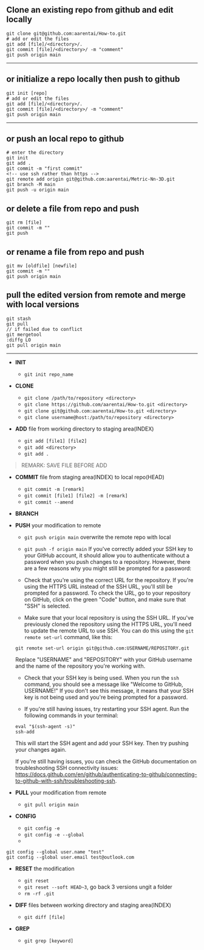 ## Clone an existing repo from github and edit locally
```
git clone git@github.com:aarentai/How-to.git
# add or edit the files
git add [file]/<directory>/.
git commit [file]/<directory>/ -m "comment"
git push origin main
```
----
## or initialize a repo locally then push to github
```
git init [repo]
# add or edit the files
git add [file]/<directory>/.
git commit [file]/<directory>/ -m "comment"
git push origin main
```
----
## or push an local repo to github
```
# enter the directory
git init
git add .
git commit -m "first commit"
<!-- use ssh rather than https -->
git remote add origin git@github.com:aarentai/Metric-Nn-3D.git
git branch -M main
git push -u origin main
```
## or delete a file from repo and push
```
git rm [file]
git commit -m ""
git push
```
## or rename a file from repo and push
```
git mv [oldfile] [newfile]
git commit -m ""
git push origin main
```
## pull the edited version from remote and merge with local versions
```
git stash
git pull
// if failed due to conflict
git mergetool
:diffg LO
git pull origin main
```
----
- **INIT**
   - `git init repo_name`

- **CLONE**
   - `git clone /path/to/repository <directory>`  
   - `git clone https://github.com/aarentai/How-to.git <directory>`
   - `git clone git@github.com:aarentai/How-to.git <directory>`
   - `git clone username@host:/path/to/repository <directory>`

- **ADD** 
file from working directory to staging area(INDEX)
   - `git add [file1] [file2]`
   - `git add <directory>`
   - `git add .`
> REMARK: SAVE FILE BEFORE ADD

- **COMMIT** 
file from staging area(INDEX) to local repo(HEAD)
   -  `git commit -m [remark]`
   -  `git commit [file1] [file2] -m [remark]`
   -  `git commit --amend`

- **BRANCH**


- **PUSH** 
your modification to remote
   - `git push origin main`
overwrite the remote repo with local
   - `git push -f origin main`
If you've correctly added your SSH key to your GitHub account, it should allow you to authenticate without a password when you push changes to a repository. However, there are a few reasons why you might still be prompted for a password:

   - Check that you're using the correct URL for the repository. If you're using the HTTPS URL instead of the SSH URL, you'll still be prompted for a password. To check the URL, go to your repository on GitHub, click on the green "Code" button, and make sure that "SSH" is selected.

   - Make sure that your local repository is using the SSH URL. If you've previously cloned the repository using the HTTPS URL, you'll need to update the remote URL to use SSH. You can do this using the `git remote set-url` command, like this:

   ```
   git remote set-url origin git@github.com:USERNAME/REPOSITORY.git
   ```

   Replace "USERNAME" and "REPOSITORY" with your GitHub username and the name of the repository you're working with.

   - Check that your SSH key is being used. When you run the `ssh` command, you should see a message like "Welcome to GitHub, USERNAME!" If you don't see this message, it means that your SSH key is not being used and you're being prompted for a password.

   - If you're still having issues, try restarting your SSH agent. Run the following commands in your terminal:

   ```
   eval "$(ssh-agent -s)"
   ssh-add
   ```

   This will start the SSH agent and add your SSH key. Then try pushing your changes again.

   If you're still having issues, you can check the GitHub documentation on troubleshooting SSH connectivity issues: https://docs.github.com/en/github/authenticating-to-github/connecting-to-github-with-ssh/troubleshooting-ssh.

- **PULL** 
your modification from remote
   - `git pull origin main`

- **CONFIG**
   - `git config -e`
   - `git config -e --global`
   - 
```
git config --global user.name "test"
git config --global user.email test@outlook.com
```

- **RESET** 
the modification
   - `git reset`
   - `git reset --soft HEAD~3`, go back 3 versions
ungit a folder
   - `rm -rf .git`

- **DIFF** 
files between working directory and staging area(INDEX)
   - `git diff [file]`

- **GREP**
   - `git grep [keyword]`